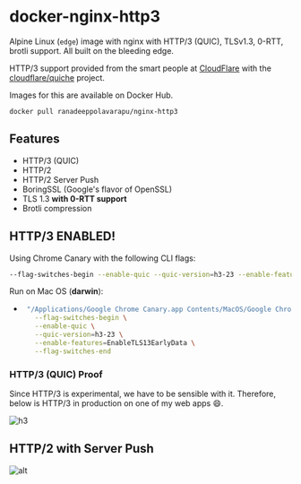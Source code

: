 # docker-nginx-http3

Alpine Linux (`edge`) image with nginx with HTTP/3 (QUIC), TLSv1.3, 0-RTT, brotli support. All built on the bleeding edge.

HTTP/3 support provided from the smart people at [CloudFlare](https://cloudflare.com) with the [cloudflare/quiche](https://github.com/cloudflare/quiche) project.

Images for this are available on Docker Hub.

`docker pull ranadeeppolavarapu/nginx-http3`

## Features

- HTTP/3 (QUIC)
- HTTP/2
- HTTP/2 Server Push
- BoringSSL (Google's flavor of OpenSSL)
- TLS 1.3 **with 0-RTT support**
- Brotli compression

## HTTP/3 ENABLED!

Using Chrome Canary with the following CLI flags:

```bash
--flag-switches-begin --enable-quic --quic-version=h3-23 --enable-features=EnableTLS13EarlyData --flag-switches-end
```

Run on Mac OS (**darwin**):

- ```bash
   "/Applications/Google Chrome Canary.app Contents/MacOS/Google Chrome Canary" \
     --flag-switches-begin \
     --enable-quic \
     --quic-version=h3-23 \
     --enable-features=EnableTLS13EarlyData \
     --flag-switches-end
  ```

### HTTP/3 (QUIC) Proof

Since HTTP/3 is experimental, we have to be sensible with it. Therefore, below is HTTP/3 in production on one of my web apps 😄.

![h3](https://user-images.githubusercontent.com/7084995/67162952-831d5800-f337-11e9-9297-05241a693cc4.png)

## HTTP/2 with Server Push

![alt](https://user-images.githubusercontent.com/7084995/67162942-654ff300-f337-11e9-9dc0-6d7a915d517c.png)
